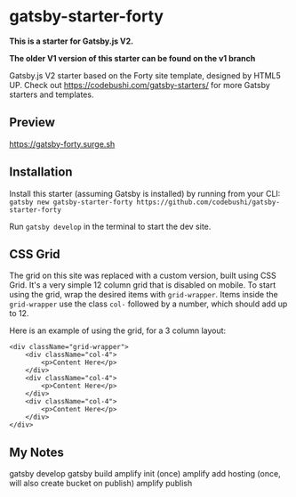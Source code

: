 # gatsby-starter-forty

**This is a starter for Gatsby.js V2.**

**The older V1 version of this starter can be found on the v1 branch**

Gatsby.js V2 starter based on the Forty site template, designed by HTML5 UP. Check out https://codebushi.com/gatsby-starters/ for more Gatsby starters and templates.

## Preview

https://gatsby-forty.surge.sh

## Installation

Install this starter (assuming Gatsby is installed) by running from your CLI:
<br/>
`gatsby new gatsby-starter-forty https://github.com/codebushi/gatsby-starter-forty`

Run `gatsby develop` in the terminal to start the dev site.

## CSS Grid

The grid on this site was replaced with a custom version, built using CSS Grid. It's a very simple 12 column grid that is disabled on mobile. To start using the grid, wrap the desired items with `grid-wrapper`. Items inside the `grid-wrapper` use the class `col-` followed by a number, which should add up to 12.

Here is an example of using the grid, for a 3 column layout:

```
<div className="grid-wrapper">
    <div className="col-4">
        <p>Content Here</p>
    </div>
    <div className="col-4">
        <p>Content Here</p>
    </div>
    <div className="col-4">
        <p>Content Here</p>
    </div>
</div>
```

## My Notes

gatsby develop
gatsby build
amplify init (once)
amplify add hosting (once, will also create bucket on publish)
amplify publish
